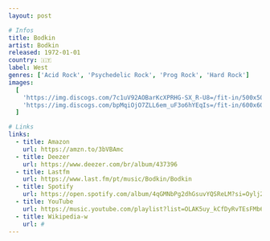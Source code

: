 ```yaml
---
layout: post

# Infos
title: Bodkin
artist: Bodkin
released: 1972-01-01
country: 🇮🇹
label: West
genres: ['Acid Rock', 'Psychedelic Rock', 'Prog Rock', 'Hard Rock']
images:
  [
    'https://img.discogs.com/7c1uV92AOBarKcXPRHG-SX_R-U8=/fit-in/500x500/filters:strip_icc():format(jpeg):mode_rgb():quality(90)/discogs-images/R-2607369-1292899086.jpeg.jpg',
    'https://img.discogs.com/bpMqiOjO7ZLL6em_uF3o6hYEqIs=/fit-in/600x600/filters:strip_icc():format(jpeg):mode_rgb():quality(90)/discogs-images/R-2607369-1468571049-7309.jpeg.jpg',
  ]

# Links
links:
  - title: Amazon
    url: https://amzn.to/3bVBAmc
  - title: Deezer
    url: https://www.deezer.com/br/album/437396
  - title: Lastfm
    url: https://www.last.fm/pt/music/Bodkin/Bodkin
  - title: Spotify
    url: https://open.spotify.com/album/4qGMNbPg2dhGsuvYQSReLM?si=Oylj2vOYTf6Ecz-fmGIgAQ
  - title: YouTube
    url: https://music.youtube.com/playlist?list=OLAK5uy_kCfDyRvTEsFMb6TBFTTeN2wjfpm6TIYMc
  - title: Wikipedia-w
    url: #
---
```

